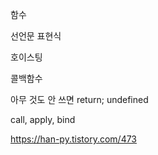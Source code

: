 함수

선언문
표현식

호이스팅

콜백함수

아무 것도 안 쓰면 return;
undefined


call, apply, bind

https://han-py.tistory.com/473
